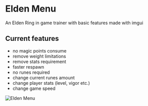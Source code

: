 # Elden Menu
 An Elden Ring in game trainer with basic features made with imgui
 
 ## Current features
 
 - no magic points consume
 - remove weight limitations
 - remove stats requirement
 - faster respawn
 - no runes required
 - change current runes amount
 - change player stats (level, vigor etc.)
 - change game speed
 
![Elden Menu](https://user-images.githubusercontent.com/124681710/225870889-7c1985c0-db46-4cbc-b38a-26d4b36b9aaa.png)
